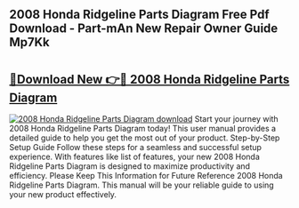 ## 2008 Honda Ridgeline Parts Diagram Free Pdf Download - Part-mAn New Repair Owner Guide Mp7Kk

# <h2><a href="http://dfmo7k.blite.top/?on=2008+Honda+Ridgeline+Parts+Diagram">🔗Download New 👉🔴 2008 Honda Ridgeline Parts Diagram</a></h2>

[![2008 Honda Ridgeline Parts Diagram download](https://i.imgur.com/lujVjoI.png)](http://dfmo7k.blite.top/?on=2008+Honda+Ridgeline+Parts+Diagram)
Start your journey with 2008 Honda Ridgeline Parts Diagram today! This user manual provides a detailed guide to help you get the most out of your product. Step-by-Step Setup Guide Follow these steps for a seamless and successful setup experience. With features like list of features, your new 2008 Honda Ridgeline Parts Diagram is designed to maximize productivity and efficiency. Please Keep This Information for Future Reference 2008 Honda Ridgeline Parts Diagram. This manual will be your reliable guide to using your new product effectively.
